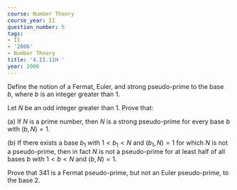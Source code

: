 ```yaml
---
course: Number Theory
course_year: II
question_number: 5
tags:
- II
- '2006'
- Number Theory
title: '4.II.11H '
year: 2006
---
```



Define the notion of a Fermat, Euler, and strong pseudo-prime to the base $b$, where $b$ is an integer greater than $1 .$

Let $N$ be an odd integer greater than 1. Prove that:

(a) If $N$ is a prime number, then $N$ is a strong pseudo-prime for every base $b$ with $(b, N)=1$.

(b) If there exists a base $b_{1}$ with $1<b_{1}<N$ and $\left(b_{1}, N\right)=1$ for which $N$ is not a pseudo-prime, then in fact $N$ is not a pseudo-prime for at least half of all bases $b$ with $1<b<N$ and $(b, N)=1$.

Prove that 341 is a Fermat pseudo-prime, but not an Euler pseudo-prime, to the base $2 .$